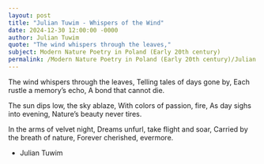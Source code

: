 ```yaml
---
layout: post
title: "Julian Tuwim - Whispers of the Wind"
date: 2024-12-30 12:00:00 -0000
author: Julian Tuwim
quote: "The wind whispers through the leaves,"
subject: Modern Nature Poetry in Poland (Early 20th century)
permalink: /Modern Nature Poetry in Poland (Early 20th century)/Julian Tuwim/Julian Tuwim - Whispers of the Wind
---
```


The wind whispers through the leaves,
Telling tales of days gone by,
Each rustle a memory’s echo,
A bond that cannot die.

The sun dips low, the sky ablaze,
With colors of passion, fire,
As day sighs into evening,
Nature’s beauty never tires.

In the arms of velvet night,
Dreams unfurl, take flight and soar,
Carried by the breath of nature,
Forever cherished, evermore.

- Julian Tuwim
